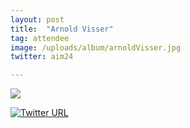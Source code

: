 ```yaml
---
layout: post
title:  "Arnold Visser"
tag: attendee
image: /uploads/album/arnoldVisser.jpg
twitter: aim24

---
```


![]({{page.image}})

[![Twitter URL](https://img.shields.io/twitter/url/https/twitter.com/{{page.twitter}}.svg?style=social&label=Follow%20%40{{page.twitter}})](https://twitter.com/{{page.twitter}})
